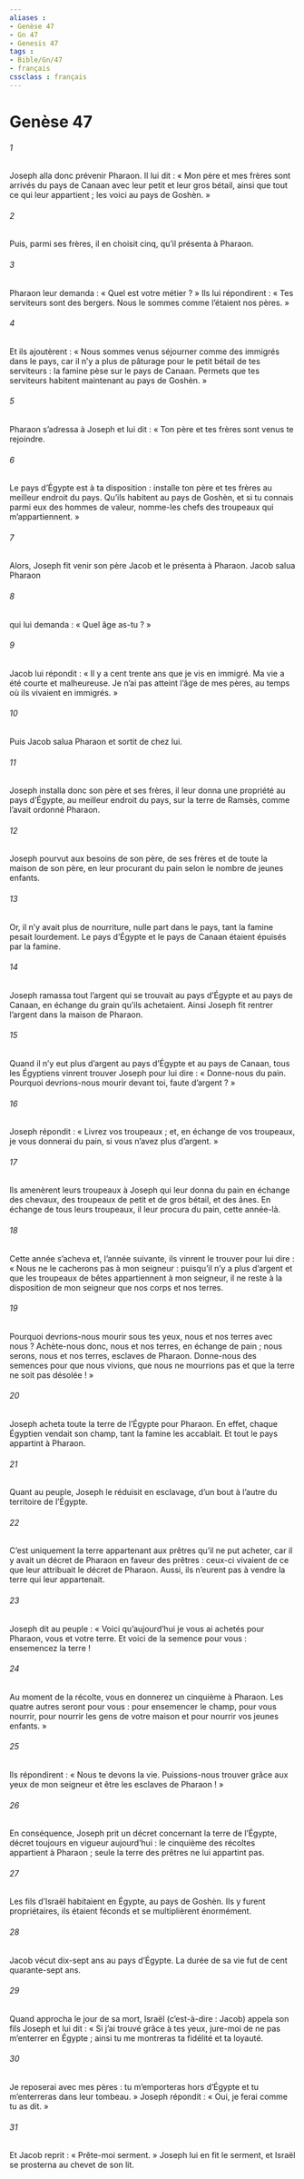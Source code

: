 ```yaml
---
aliases : 
- Genèse 47
- Gn 47
- Genesis 47
tags : 
- Bible/Gn/47
- français
cssclass : français
---
```


# Genèse 47

###### 1
Joseph alla donc prévenir Pharaon. Il lui dit : « Mon père et mes frères sont arrivés du pays de Canaan avec leur petit et leur gros bétail, ainsi que tout ce qui leur appartient ; les voici au pays de Goshèn. »
###### 2
Puis, parmi ses frères, il en choisit cinq, qu’il présenta à Pharaon.
###### 3
Pharaon leur demanda : « Quel est votre métier ? » Ils lui répondirent : « Tes serviteurs sont des bergers. Nous le sommes comme l’étaient nos pères. »
###### 4
Et ils ajoutèrent : « Nous sommes venus séjourner comme des immigrés dans le pays, car il n’y a plus de pâturage pour le petit bétail de tes serviteurs : la famine pèse sur le pays de Canaan. Permets que tes serviteurs habitent maintenant au pays de Goshèn. »
###### 5
Pharaon s’adressa à Joseph et lui dit : « Ton père et tes frères sont venus te rejoindre.
###### 6
Le pays d’Égypte est à ta disposition : installe ton père et tes frères au meilleur endroit du pays. Qu’ils habitent au pays de Goshèn, et si tu connais parmi eux des hommes de valeur, nomme-les chefs des troupeaux qui m’appartiennent. »
###### 7
Alors, Joseph fit venir son père Jacob et le présenta à Pharaon. Jacob salua Pharaon
###### 8
qui lui demanda : « Quel âge as-tu ? »
###### 9
Jacob lui répondit : « Il y a cent trente ans que je vis en immigré. Ma vie a été courte et malheureuse. Je n’ai pas atteint l’âge de mes pères, au temps où ils vivaient en immigrés. »
###### 10
Puis Jacob salua Pharaon et sortit de chez lui.
###### 11
Joseph installa donc son père et ses frères, il leur donna une propriété au pays d’Égypte, au meilleur endroit du pays, sur la terre de Ramsès, comme l’avait ordonné Pharaon.
###### 12
Joseph pourvut aux besoins de son père, de ses frères et de toute la maison de son père, en leur procurant du pain selon le nombre de jeunes enfants.
###### 13
Or, il n’y avait plus de nourriture, nulle part dans le pays, tant la famine pesait lourdement. Le pays d’Égypte et le pays de Canaan étaient épuisés par la famine.
###### 14
Joseph ramassa tout l’argent qui se trouvait au pays d’Égypte et au pays de Canaan, en échange du grain qu’ils achetaient. Ainsi Joseph fit rentrer l’argent dans la maison de Pharaon.
###### 15
Quand il n’y eut plus d’argent au pays d’Égypte et au pays de Canaan, tous les Égyptiens vinrent trouver Joseph pour lui dire : « Donne-nous du pain. Pourquoi devrions-nous mourir devant toi, faute d’argent ? »
###### 16
Joseph répondit : « Livrez vos troupeaux ; et, en échange de vos troupeaux, je vous donnerai du pain, si vous n’avez plus d’argent. »
###### 17
Ils amenèrent leurs troupeaux à Joseph qui leur donna du pain en échange des chevaux, des troupeaux de petit et de gros bétail, et des ânes. En échange de tous leurs troupeaux, il leur procura du pain, cette année-là.
###### 18
Cette année s’acheva et, l’année suivante, ils vinrent le trouver pour lui dire : « Nous ne le cacherons pas à mon seigneur : puisqu’il n’y a plus d’argent et que les troupeaux de bêtes appartiennent à mon seigneur, il ne reste à la disposition de mon seigneur que nos corps et nos terres.
###### 19
Pourquoi devrions-nous mourir sous tes yeux, nous et nos terres avec nous ? Achète-nous donc, nous et nos terres, en échange de pain ; nous serons, nous et nos terres, esclaves de Pharaon. Donne-nous des semences pour que nous vivions, que nous ne mourrions pas et que la terre ne soit pas désolée ! »
###### 20
Joseph acheta toute la terre de l’Égypte pour Pharaon. En effet, chaque Égyptien vendait son champ, tant la famine les accablait. Et tout le pays appartint à Pharaon.
###### 21
Quant au peuple, Joseph le réduisit en esclavage, d’un bout à l’autre du territoire de l’Égypte.
###### 22
C’est uniquement la terre appartenant aux prêtres qu’il ne put acheter, car il y avait un décret de Pharaon en faveur des prêtres : ceux-ci vivaient de ce que leur attribuait le décret de Pharaon. Aussi, ils n’eurent pas à vendre la terre qui leur appartenait.
###### 23
Joseph dit au peuple : « Voici qu’aujourd’hui je vous ai achetés pour Pharaon, vous et votre terre. Et voici de la semence pour vous : ensemencez la terre !
###### 24
Au moment de la récolte, vous en donnerez un cinquième à Pharaon. Les quatre autres seront pour vous : pour ensemencer le champ, pour vous nourrir, pour nourrir les gens de votre maison et pour nourrir vos jeunes enfants. »
###### 25
Ils répondirent : « Nous te devons la vie. Puissions-nous trouver grâce aux yeux de mon seigneur et être les esclaves de Pharaon ! »
###### 26
En conséquence, Joseph prit un décret concernant la terre de l’Égypte, décret toujours en vigueur aujourd’hui : le cinquième des récoltes appartient à Pharaon ; seule la terre des prêtres ne lui appartint pas.
###### 27
Les fils d’Israël habitaient en Égypte, au pays de Goshèn. Ils y furent propriétaires, ils étaient féconds et se multiplièrent énormément.
###### 28
Jacob vécut dix-sept ans au pays d’Égypte. La durée de sa vie fut de cent quarante-sept ans.
###### 29
Quand approcha le jour de sa mort, Israël (c’est-à-dire : Jacob) appela son fils Joseph et lui dit : « Si j’ai trouvé grâce à tes yeux, jure-moi de ne pas m’enterrer en Égypte ; ainsi tu me montreras ta fidélité et ta loyauté.
###### 30
Je reposerai avec mes pères : tu m’emporteras hors d’Égypte et tu m’enterreras dans leur tombeau. » Joseph répondit : « Oui, je ferai comme tu as dit. »
###### 31
Et Jacob reprit : « Prête-moi serment. » Joseph lui en fit le serment, et Israël se prosterna au chevet de son lit.
